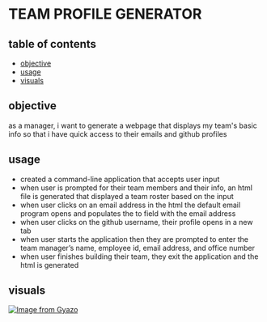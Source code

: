 # TEAM PROFILE GENERATOR

## table of contents
- [objective](#objective)
- [usage](#usage)
- [visuals](#visuals)

## objective
as a manager, i want to generate a webpage that displays my team's basic info so that i have quick access to their emails and github profiles

## usage
- created a command-line application that accepts user input
- when user is prompted for their team members and their info, an html file is generated that displayed a team roster based on the input
- when user clicks on an email address in the html the default email program opens and populates the to field with the email address
- when user clicks on the github username, their profile opens in a new tab
- when user starts the application then they are prompted to enter the team manager’s name, employee id, email address, and office number
- when user finishes building their team, they exit the application and the html is generated

## visuals
[![Image from Gyazo](https://i.gyazo.com/181b770ee50bcf21059a1e04b4141b97.gif)](https://gyazo.com/181b770ee50bcf21059a1e04b4141b97)

